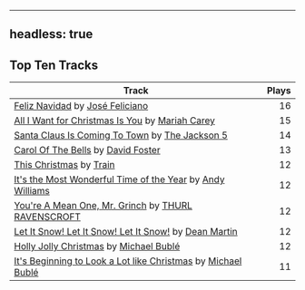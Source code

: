 
---
headless: true
---

## Top Ten Tracks

| Track | Plays |
| --- |  ---: |
|[Feliz Navidad](https://www.iheart.com/artist/jose-feliciano-30507/songs/feliz-navidad-2954725/) by [José Feliciano](https://www.iheart.com/artist/jose-feliciano-30507/)| 16|
|[All I Want for Christmas Is You](https://www.iheart.com/artist/mariah-carey-31885/songs/all-i-want-for-christmas-is-you-20275005/) by [Mariah Carey](https://www.iheart.com/artist/mariah-carey-31885/)| 15|
|[Santa Claus Is Coming To Town](https://www.iheart.com/artist/the-jackson-5-35053/songs/santa-claus-is-coming-to-town-24116663/) by [The Jackson 5](https://www.iheart.com/artist/the-jackson-5-35053/)| 14|
|[Carol Of The Bells](https://www.iheart.com/artist/david-foster-58573/songs/carol-of-the-bells-61427124/) by [David Foster](https://www.iheart.com/artist/david-foster-58573/)| 13|
|[This Christmas](https://www.iheart.com/artist/train-90187/songs/this-christmas-51449568/) by [Train](https://www.iheart.com/artist/train-90187/)| 12|
|[It's the Most Wonderful Time of the Year](https://www.iheart.com/artist/andy-williams-16425/songs/its-the-most-wonderful-time-of-the-year-2020286/) by [Andy Williams](https://www.iheart.com/artist/andy-williams-16425/)| 12|
|[You're A Mean One, Mr. Grinch](https://www.iheart.com/artist/thurl-ravenscroft-89607/songs/youre-a-mean-one-mr-grinch-19309448/) by [THURL RAVENSCROFT](https://www.iheart.com/artist/thurl-ravenscroft-89607/)| 12|
|[Let It Snow! Let It Snow! Let It Snow!](https://www.iheart.com/artist/dean-martin-6555/songs/let-it-snow-let-it-snow-let-it-snow-29762326/) by [Dean Martin](https://www.iheart.com/artist/dean-martin-6555/)| 12|
|[Holly Jolly Christmas](https://www.iheart.com/artist/michael-buble-58319/songs/holly-jolly-christmas-15584320/) by [Michael Bublé](https://www.iheart.com/artist/michael-buble-58319/)| 12|
|[It's Beginning to Look a Lot like Christmas](https://www.iheart.com/artist/michael-buble-58319/songs/its-beginning-to-look-a-lot-like-christmas-15584315/) by [Michael Bublé](https://www.iheart.com/artist/michael-buble-58319/)| 11|
